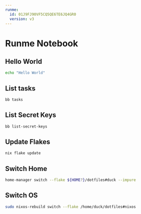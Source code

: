 ```yaml
---
runme:
  id: 01J9FJ90VF5CQ5QE6TE6JQ4GR0
  version: v3
---
```


# Runme Notebook

## Hello World

```sh {"id":"01J9FJ8542CXXDY3FQ8M9CP0GQ","name":"hello"}
echo "Hello World"
```

## List tasks

```sh {"id":"01J9FJBMKK4X3G3KXBJSKAYT27","name":"tasks"}
bb tasks
```

## List Secret Keys

```sh {"id":"01J9FJC4985HK894NR72G3730R","interpreter":"","name":"list-secret-keys"}
bb list-secret-keys
```

## Update Flakes

```sh {"id":"01JBQ87VEQZV4YCB22HYQEHGFS","name":"update-flakes"}
nix flake update
```

## Switch Home

```sh {"id":"01JBQ87VEQZV4YCB22J1ZVN4HG","name":"switch-home-powerspecnix"}
home-manager switch --flake ${HOME?}/dotfiles#duck --impure
```

## Switch OS

```sh {"id":"01JBQ8FGQ0KTGY9B5CRNM3DHRZ","name":"switch-os-powerspecnix"}
sudo nixos-rebuild switch --flake /home/duck/dotfiles#nixos
```